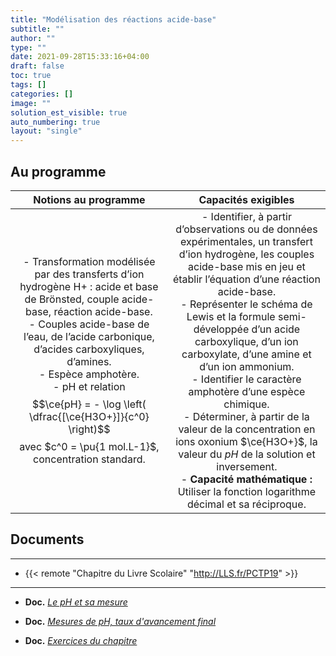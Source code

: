 ```yaml
---
title: "Modélisation des réactions acide-base"
subtitle: ""
author: ""
type: ""
date: 2021-09-28T15:33:16+04:00
draft: false
toc: true
tags: []
categories: []
image: ""
solution_est_visible: true
auto_numbering: true
layout: "single"
---
```


## Au programme

| Notions au programme | Capacités exigibles |
|:-:|:-:|
| - Transformation modélisée par des transferts d’ion hydrogène H+ : acide et base de Brönsted, couple acide-base, réaction acide-base.<br />- Couples acide-base de l’eau, de l’acide carbonique, d’acides carboxyliques, d’amines.<br />- Espèce amphotère.<br />- pH et relation $$\ce{pH} = - \log \left( \dfrac{[\ce{H3O+}]}{c^0} \right)$$ avec $c^0 = \pu{1 mol.L-1}$, concentration standard.  | - Identifier, à partir d’observations ou de données expérimentales, un transfert d’ion hydrogène, les couples acide-base mis en jeu et établir l’équation d’une réaction acide-base.<br />- Représenter le schéma de Lewis et la formule semi-développée d’un acide carboxylique, d’un ion carboxylate, d’une amine et d’un ion ammonium.<br />- Identifier le caractère amphotère d’une espèce chimique.<br />- Déterminer, à partir de la valeur de la concentration en ions oxonium $\ce{H3O+}$, la valeur du $pH$ de la solution et inversement.<br />- **Capacité mathématique :** Utiliser la fonction logarithme décimal et sa réciproque. |

## Documents

----

- {{< remote "Chapitre du Livre Scolaire" "http://LLS.fr/PCTP19" >}}

----

- **Doc.** [*Le pH et sa mesure*](1-modelisation_reactions_acides_bases)

- **Doc.** [*Mesures de pH, taux d'avancement final*](2-mesures-ph)

- **Doc.** [*Exercices du chapitre*](3-exercices)
